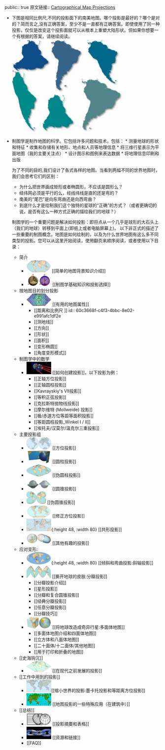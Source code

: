 public:: true
原文链接:: [Cartographical Map Projections](https://web.archive.org/web/20180702154323/http://progonos.com/furuti/MapProj/Normal/TOC/cartTOC.html)

- 下图是相同比例尺,不同的投影面下的南美地图。哪个投影是最好的？哪个是对的？简而言之,没有正确答案，至少不是一直都有正确答案。即使使用了同一种投影，仅仅是改变这个投影面就可以从根本上重塑大陆形状。但如果你想要一个有根据的答案，请继续阅读。
  ![image.png](assets/image_1623292901961_0.png)
- 制图学是制作地图的科学。它包括许多问题和技术，包括：
      * 测量地球的形状和特征
      * 收集和存储有关地形、地点和人员等地理信息
      * 将三维行星表示为平面地图（我的主要关注点）
      * 设计图示和图例来表达数据
      * 将地理信息印刷和出版
  
  为了不同的目的,我们设计了各式各样的地图。当看到两幅不同的世界地图时，我们会思考它们的区别：
    * 为什么把世界画成矩形或者椭圆形，不应该是圆形么？
    * 经纬网必须是平行的么，经线纬线是直的还是弯的？
    * 南美的“尾巴”是向东弯曲还是向西弯曲？
    * 到底什么才是绘制我们这个独特的星球的“正确”的方式？（或者更确切的说，是否有这么一种方式正确的描绘我们的地球？）
  
  制图学的一个重要问题是解决如何投影：即将点从一个几乎是球形的大石头上（我们的地球）转移到平面上(即纸上或者电脑屏幕上)。
  以下非正式的描述了一些重要的制图概念，地图是如何绘制的，以及为什么世界地图有这么多不同类型的投影。您可以从这里开始阅读，使用翻页来顺序阅读，或者使用以下目录：
	- 简介
		- ![image.png](../assets/image_1623302638531_0.png) [[简单的地图背景知识介绍]]
		- ![image.png](../assets/image_1623302678226_0.png) [[制图学基础知识和投影选择]]
	- 按地图目的划分投影
		- ![image.png](../assets/image_1623303250138_0.png) [[有用的地图属性]]
			- [[距离和比例尺 ]]
			  id:: 60c3668f-c4f3-4bbc-8e02-e991afc1df2e
			- [[测地线]]
			- [[方向]]
			- [[形状]]
			- [[面积]]
			- [[变形椭圆]]
			- [[角度变形模式]]
	- 制图学中的数学
		- ![image.png](../assets/image_1623303288572_0.png) [[如何创建投影]]，以下投影为例：
			- [[正轴方位投影]]
			- [[正轴圆柱投影]]
			- [[Kavrayskiy's VII投影]]
			- [[等积正弦投影]]
			- [[克拉斯特抛物线投影]]
			- [[摩尔维特 (Mollweide) 投影]]
			- [[极/赤道方位等距等面积投影]]
			- [[等距圆柱投影_Winkel I / II]]
			- [[埃托夫/汉莫尔/温克尔三重投影]]
	- 主要投影组
		- ![image.png](../assets/image_1623304055846_0.png) [[方位投影]]
		- ![image.png](../assets/image_1623304100399_0.png) [[圆柱投影]]
		- ![image.png](../assets/image_1623304152050_0.png) [[伪圆柱投影]]
		- ![image.png](../assets/image_1623304140149_0.png) [[圆锥投影]]
		- ![image.png](../assets/image_1623304165098_0.png) [[伪圆锥投影]]
		- ![image.png](../assets/image_1623304176832_0.png) [[修正方位投影]]
		- ![image.png](../assets/image_1623304189330_0.png){:height 48, :width 80} [[共形投影]]
		- ![image.png](../assets/image_1623304216224_0.png) [[其他有趣的投影]]
	- 应对变形:
		- ![image.png](../assets/image_1623304230803_0.png){:height 48, :width 80} [[倾斜和弯曲投影:斜轴投影]]
		- ![image.png](../assets/image_1623304280416_0.png) [[撕开地球的皮肤:分瓣投影]]
			- [[分瓣投影介绍]]
			- [[星形投影]]
			- [[分瓣和复合圆锥投影]]
			- [[经典分瓣投影]]
			- [[任意分瓣投影]]
			- [[分瓣技巧]]
		- ![image.png](../assets/image_1623304271058_0.png) [[将地球改造成奇异行星:多面体地图]]
			- [[多面体地图介绍和四面体地图]]
			- [[立方体和八面体地图]]
			- [[二十面体/十二面体/其他地图]]
			- [[用于打印和折叠的地图]]
	- [[史海钩沉]]
		- ![image.png](../assets/image_1623304364099_0.png) [[在现代之前发展的投影]]
	- [[工作中用到的投影]]
		- ![image.png](../assets/image_1623304308920_0.png)[[缩小世界的投影:墨卡托投影和等距离方位投影]]
		- ![image.png](../assets/image_1623304319331_0.png) [[地图投影的一些特殊应用（在建筑中）]]
	- [[总结]]
		- ![image.png](../assets/image_1623304341783_0.png) [[投影摘要和表格]]
		- ![image.png](../assets/image_1623304353902_0.png) [[资源和链接]]
		- [[FAQ]]